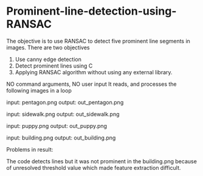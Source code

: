 # Prominent-line-detection-using-RANSAC
The objective is to use RANSAC to detect five prominent line segments in images.
There are two objectives
1. Use canny edge detection
2. Detect prominent lines using C
3. Applying RANSAC algorithm without using any external library.

NO command arguments, NO user input
It reads, and processes the following images in a loop 

input: pentagon.png output: out_pentagon.png 

input: sidewalk.png output: out_sidewalk.png 

input: puppy.png output: out_puppy.png 

input: building.png output: out_building.png

Problems in result:

The code detects lines but it was not prominent in the building.png because of unresolved threshold value which made feature extraction difficult. 
